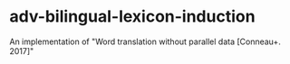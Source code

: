# adv-bilingual-lexicon-induction
An implementation of "Word translation without parallel data [Conneau+. 2017]"
